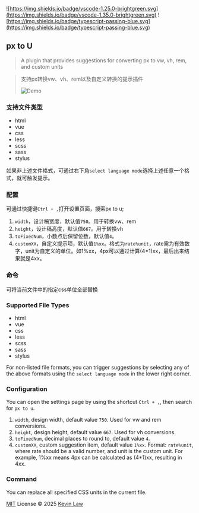 ![https://img.shields.io/badge/vscode-1.25.0-brightgreen.svg](https://img.shields.io/badge/vscode-1.35.0-brightgreen.svg) ![https://img.shields.io/badge/typescript-passing-blue.svg](https://img.shields.io/badge/typescript-passing-blue.svg)

## px to U

> A plugin that provides suggestions for converting px to vw, vh, rem, and custom units

> 支持px转换vw、vh、rem以及自定义转换的提示插件
>
> ![Demo](https://s3.bmp.ovh/imgs/2021/09/c251a0dc8755f3d4.gif)

### 支持文件类型

- html
- vue
- css
- less
- scss
- sass
- stylus

如果非上述文件格式，可通过右下角`select language mode`选择上述任意一个格式，就可触发提示。

### 配置

可通过快捷键`Ctrl + ,`打开设置页面，搜索px to u;

1. `width`，设计稿宽度，默认值`750`。用于转换vw、rem
2. `height`，设计稿高度，默认值`667`。用于转换vh
3. `toFixedNum`，小数点后保留位数，默认值`4`。
4. `customXX`，自定义提示项，默认值`1%xx`。格式为`rate%unit`，rate需为有效数字，unit为自定义的单位。如1%xx，4px可以通过计算(4\*1)xx，最后出来结果就是4xx。

### 命令

可将当前文件中的指定css单位全部替换

### Supported File Types

- html
- vue
- css
- less
- scss
- sass
- stylus

For non-listed file formats, you can trigger suggestions by selecting any of the above formats using the `select language mode` in the lower right corner.

### Configuration

You can open the settings page by using the shortcut `Ctrl + ,`, then search for `px to u`.

1. `width`, design width, default value `750`. Used for vw and rem conversions.
2. `height`, design height, default value `667`. Used for vh conversions.
3. `toFixedNum`, decimal places to round to, default value `4`.
4. `customXX`, custom suggestion item, default value `1%xx`. Format: `rate%unit`, where rate should be a valid number, and unit is the custom unit. For example, 1%xx means 4px can be calculated as (4\*1)xx, resulting in 4xx.

### Command

You can replace all specified CSS units in the current file.

[MIT](./LICENSE) License © 2025 [Kevin Law](https://github.com/AdoKevin)
